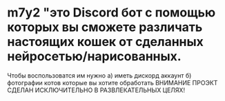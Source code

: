 # m7y2 "это Discord бот с помощью которых вы сможете различать настоящих кошек от сделанных нейросетью/нарисованных.
Чтобы воспользоватся им нужно 
а) иметь дискорд аккаунт
б) фотографии котов которые вы хотите обработать
ВНИМАНИЕ ПРОЭКТ СДЕЛАН ИСКЛЮЧИТЕЛЬНО В РАЗВЛЕКАТЕЛЬНЫХ ЦЕЛЯХ!
